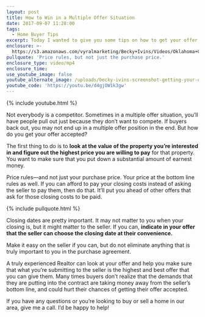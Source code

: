 ```yaml
---
layout: post
title: How to Win in a Multiple Offer Situation
date: 2017-09-07 11:28:00
tags:
  - Home Buyer Tips
excerpt: Today I wanted to give you some tips on how to get your offer accepted.
enclosure: >-
  https://s3.amazonaws.com/vyralmarketing/Becky+Ivins/Videos/Oklahoma+City+Metro+Real+Estate+Agent-+Getting+Your+Offer+Accepted.mp4
pullquote: 'Price rules, but not just the purchase price.'
enclosure_type: video/mp4
enclosure_time:
use_youtube_image: false
youtube_alternate_image: /uploads/becky-ivins-screenshot-getting-your-offer-accepted-youtube.jpg
youtube_code: 'https://youtu.be/d4gjOW1k3gw'
---
```



{% include youtube.html %}

Not everybody is a competitor. Sometimes in a multiple offer situation, you’ll have people pull out just because they don’t want to compete. If buyers back out, you may not end up in a multiple offer position in the end. But how do you get your offer accepted?

The first thing to do is to **look at the value of the property you’re interested in and figure out the highest price you are willing to pay** for that property. You want to make sure that you put down a substantial amount of earnest money.

Price rules—and not just your purchase price. Your price at the bottom line rules as well. If you can afford to pay your closing costs instead of asking the seller to pay them, then do that. It’ll put you ahead of other offers that ask for those closing costs to be paid.

{% include pullquote.html %}

Closing dates are pretty important. It may not matter to you when your closing is, but it might matter to the seller. If you can, **indicate in your offer that the seller can choose the closing date at their convenience.**

Make it easy on the seller if you can, but do not eliminate anything that is truly important to you in the purchase agreement.

A truly experienced Realtor can look at your offer and help you make sure that what you’re submitting to the seller is the highest and best offer that you can give them. Many times buyers don’t realize that the demands that they are putting into the contract are taking money away from the seller’s bottom line, and could hurt their chances of getting their offer accepted.

If you have any questions or you’re looking to buy or sell a home in our area, give me a call. I’d be happy to help!